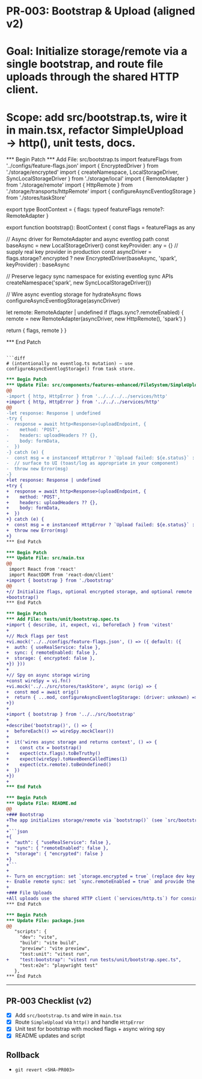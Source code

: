 # PR‑003: Bootstrap & Upload (aligned v2)
# Goal: Initialize storage/remote via a single bootstrap, and route file uploads through the shared HTTP client.
# Scope: add src/bootstrap.ts, wire it in main.tsx, refactor SimpleUpload → http(), unit tests, docs.

*** Begin Patch
*** Add File: src/bootstrap.ts
import featureFlags from '../configs/feature-flags.json'
import { EncryptedDriver } from './storage/encrypted'
import { createNamespace, LocalStorageDriver, SyncLocalStorageDriver } from './storage/local'
import { RemoteAdapter } from './storage/remote'
import { HttpRemote } from './storage/transports/httpRemote'
import { configureAsyncEventlogStorage } from './stores/taskStore'

export type BootContext = {
  flags: typeof featureFlags
  remote?: RemoteAdapter
}

export function bootstrap(): BootContext {
  const flags = featureFlags as any

  // Async driver for RemoteAdapter and async eventlog path
  const baseAsync = new LocalStorageDriver()
  const keyProvider: any = {} // supply real key provider in production
  const asyncDriver = flags.storage?.encrypted
    ? new EncryptedDriver(baseAsync, 'spark', keyProvider)
    : baseAsync

  // Preserve legacy sync namespace for existing eventlog sync APIs
  createNamespace('spark', new SyncLocalStorageDriver())

  // Wire async eventlog storage for hydrateAsync flows
  configureAsyncEventlogStorage(asyncDriver)

  let remote: RemoteAdapter | undefined
  if (flags.sync?.remoteEnabled) {
    remote = new RemoteAdapter(asyncDriver, new HttpRemote(), 'spark')
  }

  return { flags, remote }
}

*** End Patch
```

```diff
# (intentionally no eventlog.ts mutation) — use configureAsyncEventlogStorage() from task store.
```

```diff
*** Begin Patch
*** Update File: src/components/features-enhanced/FileSystem/SimpleUpload.tsx
@@
-import { http, HttpError } from '../../../../services/http'
+import { http, HttpError } from '../../../services/http'
@@
-let response: Response | undefined
-try {
-  response = await http<Response>(uploadEndpoint, {
-    method: 'POST',
-    headers: uploadHeaders ?? {},
-    body: formData,
-  })
-} catch (e) {
-  const msg = e instanceof HttpError ? `Upload failed: ${e.status}` : 'Upload failed'
-  // surface to UI (toast/log as appropriate in your component)
-  throw new Error(msg)
-}
+let response: Response | undefined
+try {
+  response = await http<Response>(uploadEndpoint, {
+    method: 'POST',
+    headers: uploadHeaders ?? {},
+    body: formData,
+  })
+} catch (e) {
+  const msg = e instanceof HttpError ? `Upload failed: ${e.status}` : 'Upload failed'
+  throw new Error(msg)
+}
*** End Patch
```

```diff
*** Begin Patch
*** Update File: src/main.tsx
@@
 import React from 'react'
 import ReactDOM from 'react-dom/client'
+import { bootstrap } from './bootstrap'
@@
+// Initialize flags, optional encrypted storage, and optional remote
+bootstrap()
*** End Patch
```

```diff
*** Begin Patch
*** Add File: tests/unit/bootstrap.spec.ts
+import { describe, it, expect, vi, beforeEach } from 'vitest'
+
+// Mock flags per test
+vi.mock('../../configs/feature-flags.json', () => ({ default: ({
+  auth: { useRealService: false },
+  sync: { remoteEnabled: false },
+  storage: { encrypted: false },
+}) }))
+
+// Spy on async storage wiring
+const wireSpy = vi.fn()
+vi.mock('../../src/stores/taskStore', async (orig) => {
+  const mod = await orig()
+  return { ...mod, configureAsyncEventlogStorage: (driver: unknown) => wireSpy(driver) }
+})
+
+import { bootstrap } from '../../src/bootstrap'
+
+describe('bootstrap()', () => {
+  beforeEach(() => wireSpy.mockClear())
+
+  it('wires async storage and returns context', () => {
+    const ctx = bootstrap()
+    expect(ctx.flags).toBeTruthy()
+    expect(wireSpy).toHaveBeenCalledTimes(1)
+    expect(ctx.remote).toBeUndefined()
+  })
+})
+
*** End Patch
```

````diff
*** Begin Patch
*** Update File: README.md
@@
+### Bootstrap
+The app initializes storage/remote via `bootstrap()` (see `src/bootstrap.ts`). It honors flags in `configs/feature-flags.json`:
+
+```json
+{
+  "auth": { "useRealService": false },
+  "sync": { "remoteEnabled": false },
+  "storage": { "encrypted": false }
+}
+```
+
+- Turn on encryption: set `storage.encrypted = true` (replace dev key in production).
+- Enable remote sync: set `sync.remoteEnabled = true` and provide the REST endpoints described in the Remote Transport contract.
+
+### File Uploads
+All uploads use the shared HTTP client (`services/http.ts`) for consistent error shapes. See `SimpleUpload.tsx`.
*** End Patch
````

```diff
*** Begin Patch
*** Update File: package.json
@@
   "scripts": {
     "dev": "vite",
     "build": "vite build",
     "preview": "vite preview",
     "test:unit": "vitest run",
+    "test:bootstrap": "vitest run tests/unit/bootstrap.spec.ts",
     "test:e2e": "playwright test"
   },
*** End Patch
```

---

## PR‑003 Checklist (v2)

* [x] Add `src/bootstrap.ts` and wire in `main.tsx`
* [x] Route `SimpleUpload` via `http()` and handle `HttpError`
* [x] Unit test for bootstrap with mocked flags + async wiring spy
* [x] README updates and script

## Rollback

* `git revert <SHA-PR003>`

